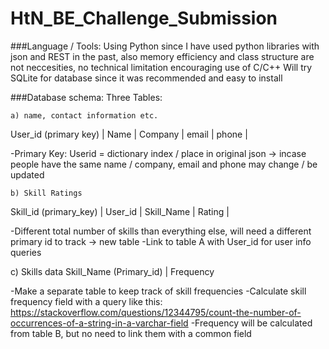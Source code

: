 # HtN_BE_Challenge_Submission
###Language / Tools:
Using Python since I have used python libraries with json and REST in the past, also memory efficiency and class structure are not neccesities, no technical limitation encouraging use of C/C++
Will try SQLite for database since it was recommended and easy to install

###Database schema:
Three Tables:

	a) name, contact information etc.

User_id	(primary key) | Name | Company | email | phone |

-Primary Key: Userid = dictionary index / place in original json -> incase people have the same name / company, email and phone may change / be updated

	b) Skill Ratings

Skill_id (primary_key) | User_id | Skill_Name | Rating |

-Different total number of skills than everything else, will need a different primary id to track -> new table
-Link to table A with User_id for user info queries

c) Skills data
Skill_Name (Primary_id)	| Frequency

-Make a separate table to keep track of skill frequencies
-Calculate skill frequency field with a query like this: https://stackoverflow.com/questions/12344795/count-the-number-of-occurrences-of-a-string-in-a-varchar-field
-Frequency will be calculated from table B, but no need to link them with a common field